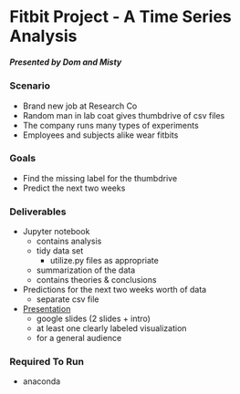 # Fitbit Project - A Time Series Analysis
##### Presented by Dom and Misty

### Scenario
- Brand new job at Research Co
- Random man in lab coat gives thumbdrive of csv files
- The company runs many types of experiments
- Employees and subjects alike wear fitbits

### Goals
- Find the missing label for the thumbdrive
- Predict the next two weeks

### Deliverables
- Jupyter notebook 
    - contains analysis
    - tidy data set
        - utilize.py files as appropriate 
    - summarization of the data
    - contains theories & conclusions
- Predictions for the next two weeks worth of data
    - separate csv file
- [Presentation](https://docs.google.com/presentation/d/1H_Aj-D7dADbr-G54-Wo5IGb3xgMT_bBg1tRsV_T58eY/edit?usp=sharing)
    - google slides (2 slides + intro)
    - at least one clearly labeled visualization
    - for a general audience

### Required To Run
- anaconda
